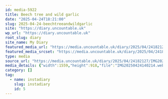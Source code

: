 ```yaml
---
id: media-5922
title: Beech tree and wild garlic
date: "2025-04-24T18:21:00"
slug: 2025-04-24-beechtreeandwildgarlic
site: "https://diary.uncountable.uk"
wp_url: "https://diary.uncountable.uk"
root_slug: diary
site_name: My Diary
featured_media_url: "https://media.uncountable.uk/diary/2025/04/24182127/IMG20250424140214.webp"
featured_media_srcset: "https://media.uncountable.uk/diary/2025/04/24182127/IMG20250424140214-300x177.webp 300w, https://media.uncountable.uk/diary/2025/04/24182127/IMG20250424140214-1024x603.webp 1024w, https://media.uncountable.uk/diary/2025/04/24182127/IMG20250424140214-150x150.webp 150w, https://media.uncountable.uk/diary/2025/04/24182127/IMG20250424140214-640x377.webp 640w, https://media.uncountable.uk/diary/2025/04/24182127/IMG20250424140214.webp 1559w"
type: media
source_url: "https://media.uncountable.uk/diary/2025/04/24182127/IMG20250424140214.webp"
media_details: {"width":1559,"height":918,"file":"IMG20250424140214.webp","filesize":189502,"sizes":{"medium":{"file":"IMG20250424140214-300x177.webp","width":300,"height":177,"filesize":35246,"mime_type":"image/webp","source_url":"https://media.uncountable.uk/diary/2025/04/24182127/IMG20250424140214-300x177.webp"},"large":{"file":"IMG20250424140214-1024x603.webp","width":1024,"height":603,"filesize":223060,"mime_type":"image/webp","source_url":"https://media.uncountable.uk/diary/2025/04/24182127/IMG20250424140214-1024x603.webp"},"thumbnail":{"file":"IMG20250424140214-150x150.webp","width":150,"height":150,"filesize":22218,"mime_type":"image/webp","source_url":"https://media.uncountable.uk/diary/2025/04/24182127/IMG20250424140214-150x150.webp"},"mobwidth":{"file":"IMG20250424140214-640x377.webp","width":640,"height":377,"filesize":111314,"mime_type":"image/webp","source_url":"https://media.uncountable.uk/diary/2025/04/24182127/IMG20250424140214-640x377.webp"},"full":{"file":"IMG20250424140214.webp","width":1559,"height":918,"mime_type":"image/webp","source_url":"https://media.uncountable.uk/diary/2025/04/24182127/IMG20250424140214.webp"}},"image_meta":{"aperture":"0","credit":"","camera":"","caption":"","created_timestamp":"0","copyright":"","focal_length":"0","iso":"0","shutter_speed":"0","title":"","orientation":"0","keywords":[]}}
category: []
tag:
  - name: instadiary
    slug: instadiary
    id: 5
---
```


